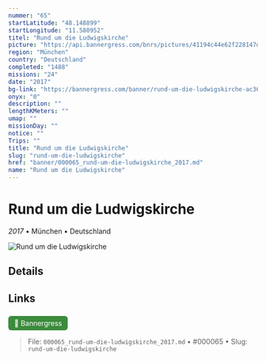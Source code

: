 ```yaml
---
nummer: "65"
startLatitude: "48.148899"
startLongitude: "11.580952"
titel: "Rund um die Ludwigskirche"
picture: "https://api.bannergress.com/bnrs/pictures/41194c44e62f228147d66dbcb6a8e51b"
region: "München"
country: "Deutschland"
completed: "1488"
missions: "24"
date: "2017"
bg-link: "https://bannergress.com/banner/rund-um-die-ludwigskirche-ac36"
onyx: "0"
description: ""
lengthKMeters: ""
umap: ""
missionDay: ""
notice: ""
Trips: ""
title: "Rund um die Ludwigskirche"
slug: "rund-um-die-ludwigskirche"
href: "banner/000065_rund-um-die-ludwigskirche_2017.md"
name: "Rund um die Ludwigskirche"
---
```

# Rund um die Ludwigskirche

*2017* • München • Deutschland

![Rund um die Ludwigskirche](https://api.bannergress.com/bnrs/pictures/41194c44e62f228147d66dbcb6a8e51b)



## Details









## Links
<a href="https://bannergress.com/banner/rund-um-die-ludwigskirche-ac36" style="display:inline-block;margin:6px 8px 0 0;padding:6px 12px;background:#3c8b3c;color:#fff;text-decoration:none;border-radius:6px;">🔗 Bannergress</a>




> File: `000065_rund-um-die-ludwigskirche_2017.md` • #000065 • Slug: `rund-um-die-ludwigskirche`
